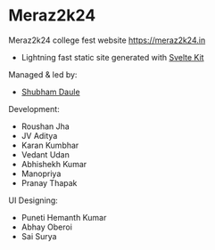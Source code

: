 # Meraz2k24

Meraz2k24 college fest website https://meraz2k24.in

- Lightning fast static site generated with [Svelte Kit](https://kit.svelte.dev/)


Managed & led by:
  - [Shubham Daule](https://github.com/sbdaule5)

Development:
  - Roushan Jha
  - JV Aditya
  - Karan Kumbhar
  - Vedant Udan
  - Abhishekh Kumar
  - Manopriya
  - Pranay Thapak
  
UI Designing:
  - Puneti Hemanth Kumar
  - Abhay Oberoi
  - Sai Surya
